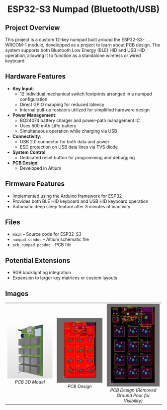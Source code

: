 <h1 align="center">ESP32-S3 Numpad (Bluetooth/USB)</h1>

<h2>Project Overview</h2>
<p>
This project is a custom 12-key numpad built around the ESP32-S3-WROOM-1 module, developped as a project to learn about PCB design. 
The system supports both Bluetooth Low Energy (BLE) HID and USB HID operation, allowing it to function as a standalone wireless or wired keyboard.
</p>

<h2>Hardware Features</h2>
<ul>
  <li><b>Key Input</b>:
    <ul>
      <li>12 individual mechanical switch footprints arranged in a numpad configuration</li>
      <li>Direct GPIO mapping for reduced latency</li>
      <li>Internal pull-up resistors utilized for simplified hardware design</li>
    </ul>
  </li>
  <li><b>Power Management</b>:
    <ul>
      <li>BQ24074 battery charger and power-path management IC</li>
      <li>Uses 500 mAh LiPo battery</li>
      <li>Simultaneous operation while charging via USB</li>
    </ul>
  </li>
  <li><b>Connectivity</b>:
    <ul>
      <li>USB 2.0 connector for both data and power</li>
      <li>ESD protection on USB data lines via TVS diode</li>
    </ul>
  </li>
  <li><b>System Control</b>:
    <ul>
      <li>Dedicated reset button for programming and debugging</li>
    </ul>
  </li>
  <li><b>PCB Design</b>:
    <ul>
      <li>Developed in Altium</li>
    </ul>
  </li>
</ul>

<h2>Firmware Features</h2>
<ul>
  <li>Implemented using the Arduino framework for ESP32</li>
  <li>Provides both BLE HID keyboard and USB HID keyboard operation</li>
  <li>Automatic deep sleep feature after 3 minutes of inactivity</li>
</ul>

<h2>Files</h2>
<ul>
  <li><code>main</code> – Source code for ESP32-S3</li>
  <li><code>numpad.schdoc</code> – Altium schematic file</li>
  <li><code>pcb_numpad.pcbdoc</code> – PCB file</li>
</ul>

<h2>Potential Extensions</h2>
<ul>
  <li>RGB backlighting integration</li>
  <li>Expansion to larger key matrices or custom layouts</li>
</ul>

<h2>Images</h2>
<table align="center">
  <tr>
    <td align="center">
      <img src="3d render.png" alt="PCB 3D Model" width="300"/><br/>
      <i>PCB 3D Model</i>
    </td>
    <td align="center">
      <img src="ground pour.png" alt="PCB Design" width="300"/><br/>
      <i>PCB Design</i>
    </td>
    <td align="center">
      <img src="no ground pour.png" alt="PCB Design (Removed Ground Pour for Visibility)" width="300"/><br/>
      <i>PCB Design (Removed Ground Pour for Visibility)</i>
    </td>
  </tr>
</table>
